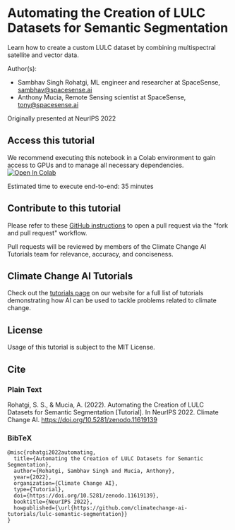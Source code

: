 # Automating the Creation of LULC Datasets for Semantic Segmentation
Learn how to create a custom LULC dataset by combining multispectral satellite and vector data.

Author(s):
* Sambhav Singh Rohatgi, ML engineer and researcher at SpaceSense, sambhav@spacesense.ai
* Anthony Mucia, Remote Sensing scientist at SpaceSense, tony@spacesense.ai

Originally presented at NeurIPS 2022

## Access this tutorial

We recommend executing this notebook in a Colab environment to gain access to GPUs and to manage all necessary dependencies. <a target="_blank" href="https://colab.research.google.com/github/climatechange-ai-tutorials/lulc-semantic-segmentation/blob/main/Automating_the_creation_of_LULC_datasets_for_Semantic_Segmentation.ipynb">
  <img src="https://colab.research.google.com/assets/colab-badge.svg" alt="Open In Colab"/>
</a>

Estimated time to execute end-to-end: 35 minutes 

## Contribute to this tutorial

Please refer to these [GitHub instructions](https://docs.github.com/en/get-started/exploring-projects-on-github/contributing-to-a-project#about-forking) to open a pull request via the "fork and pull request" workflow. 

Pull requests will be reviewed by members of the Climate Change AI Tutorials team for relevance, accuracy, and conciseness.

## Climate Change AI Tutorials
Check out the [tutorials page](https://www.climatechange.ai/tutorials?) on our website for a full list of tutorials demonstrating how AI can be used to tackle problems related to climate change.

## License
Usage of this tutorial is subject to the MIT License.

## Cite

### Plain Text
Rohatgi, S. S., & Mucia, A. (2022). Automating the Creation of LULC Datasets for Semantic Segmentation [Tutorial]. In NeurIPS 2022. Climate Change AI. https://doi.org/10.5281/zenodo.11619139

### BibTeX

```
@misc{rohatgi2022automating,
  title={Automating the Creation of LULC Datasets for Semantic Segmentation},
  author={Rohatgi, Sambhav Singh and Mucia, Anthony},
  year={2022},
  organization={Climate Change AI},
  type={Tutorial},
  doi={https://doi.org/10.5281/zenodo.11619139},
  booktitle={NeurIPS 2022},
  howpublished={\url{https://github.com/climatechange-ai-tutorials/lulc-semantic-segmentation}}
}
```


